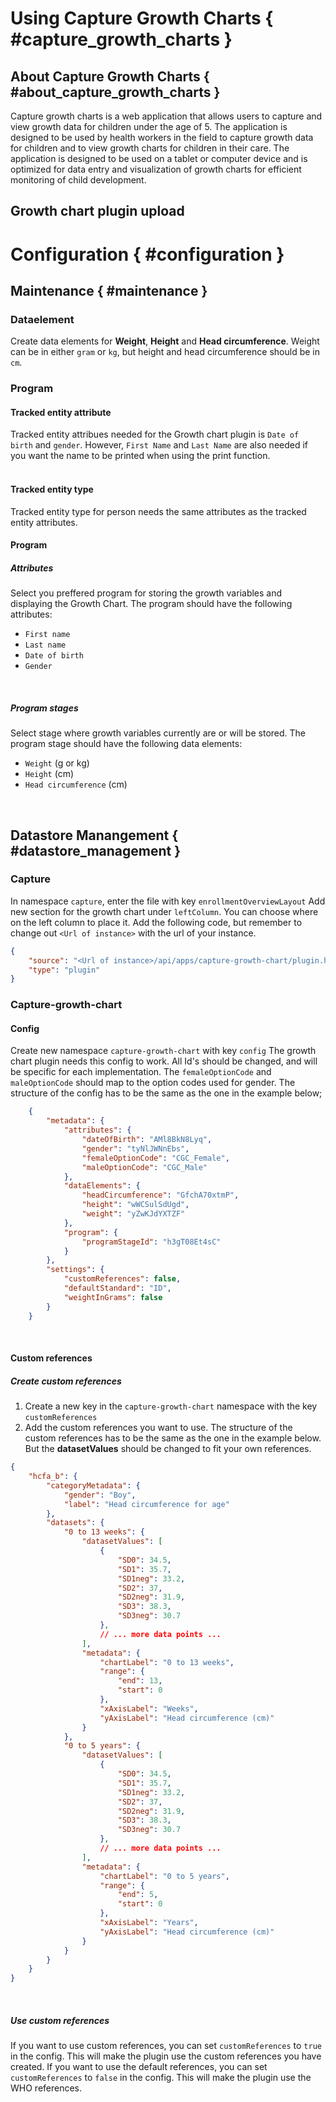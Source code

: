 # Using Capture Growth Charts { #capture_growth_charts } 

## About Capture Growth Charts { #about_capture_growth_charts } 

Capture growth charts is a web application that allows users to capture and view growth data for children under the age of 5. The application is designed to be used by health workers in the field to capture growth data for children and to view growth charts for children in their care. The application is designed to be used on a tablet or computer device and is optimized for data entry and visualization of growth charts for efficient monitoring of child development.

## Growth chart plugin upload

# Configuration { #configuration }
## Maintenance { #maintenance }

### Dataelement
Create data elements for **Weight**, **Height** and **Head circumference**.
Weight can be in either `gram` or `kg`, but height and head circumference should be in `cm`.
 <br />

### Program
#### Tracked entity attribute
Tracked entity attribues needed for the Growth chart plugin is `Date of birth` and `gender`. However, `First Name` and `Last Name` are also needed if you want the name to be printed when using the print function. <br /> <br />
                    
#### Tracked entity type
Tracked entity type for person needs the same attributes as the tracked entity attributes. <br />


#### Program     
##### Attributes
Select you preffered program for storing the growth variables and displaying the Growth Chart.
The program should have the following attributes:
- `First name`
- `Last name`
- `Date of birth`
- `Gender`
 <br />


##### Program stages
Select stage where growth variables currently are or will be stored.
The program stage should have the following data elements:
- `Weight` (g or kg)
- `Height` (cm)
- `Head circumference` (cm)
<br />                  
                         
## Datastore Manangement { #datastore_management }
### Capture
In namespace `capture`, enter the file with key `enrollmentOverviewLayout`
Add new section for the growth chart under `leftColumn`. You can choose where on the left column to place it. Add the following code, but remember to change out `<Url of instance>` with the url of your instance.
```json
{
    "source": "<Url of instance>/api/apps/capture-growth-chart/plugin.html",
    "type": "plugin"
}
```

### Capture-growth-chart
#### Config      
Create new namespace `capture-growth-chart` with key `config`
The growth chart plugin needs this config to work. All Id's should be changed, and will be specific for each implementation. The `femaleOptionCode` and `maleOptionCode` should map to the option codes used for gender. The structure of the config has to be the same as the one in the example below;
```json
    {
        "metadata": {
            "attributes": {
                "dateOfBirth": "AMl8BkN8Lyq",
                "gender": "tyNlJWNnEbs",
                "femaleOptionCode": "CGC_Female",
                "maleOptionCode": "CGC_Male"
            },
            "dataElements": {
                "headCircumference": "GfchA70xtmP",
                "height": "wWCSulSdUgd",
                "weight": "yZwKJdYXTZF"
            },
            "program": {
                "programStageId": "h3gT08Et4sC"
            }
        },
        "settings": {
            "customReferences": false,
            "defaultStandard": "ID",
            "weightInGrams": false
        }
    }
```    
<br />

#### Custom references
##### Create custom references
1. Create a new key in the `capture-growth-chart` namespace with the key `customReferences`
2. Add the custom references you want to use. The structure of the custom references has to be the same as the one in the example below. But the **datasetValues** should be changed to fit your own references.
```json
{
    "hcfa_b": {
        "categoryMetadata": {
            "gender": "Boy",
            "label": "Head circumference for age"
        },
        "datasets": {
            "0 to 13 weeks": {
                "datasetValues": [
                    {
                        "SD0": 34.5,
                        "SD1": 35.7,
                        "SD1neg": 33.2,
                        "SD2": 37,
                        "SD2neg": 31.9,
                        "SD3": 38.3,
                        "SD3neg": 30.7
                    },
                    // ... more data points ...
                ],
                "metadata": {
                    "chartLabel": "0 to 13 weeks",
                    "range": {
                        "end": 13,
                        "start": 0
                    },
                    "xAxisLabel": "Weeks",
                    "yAxisLabel": "Head circumference (cm)"
                }
            },
            "0 to 5 years": {
                "datasetValues": [
                    {
                        "SD0": 34.5,
                        "SD1": 35.7,
                        "SD1neg": 33.2,
                        "SD2": 37,
                        "SD2neg": 31.9,
                        "SD3": 38.3,
                        "SD3neg": 30.7
                    },
                    // ... more data points ...
                ],
                "metadata": {
                    "chartLabel": "0 to 5 years",
                    "range": {
                        "end": 5,
                        "start": 0
                    },
                    "xAxisLabel": "Years",
                    "yAxisLabel": "Head circumference (cm)"
                }
            }
        }
    }
}
```
<br />

##### Use custom references

If you want to use custom references, you can set `customReferences` to `true` in the config. This will make the plugin use the custom references you have created. If you want to use the default references, you can set `customReferences` to `false` in the config. This will make the plugin use the WHO references. <br /> 

